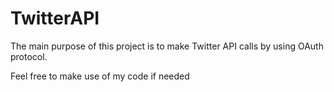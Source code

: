 # TwitterAPI

The main purpose of this project is to make Twitter API calls by using OAuth protocol.

Feel free to make use of my code if needed
